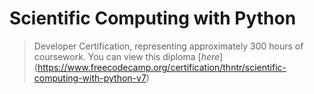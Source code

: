 # Scientific Computing with Python
> Developer Certification, representing approximately 300 hours of coursework.
> You can view this diploma [_here_] (https://www.freecodecamp.org/certification/thntr/scientific-computing-with-python-v7)
